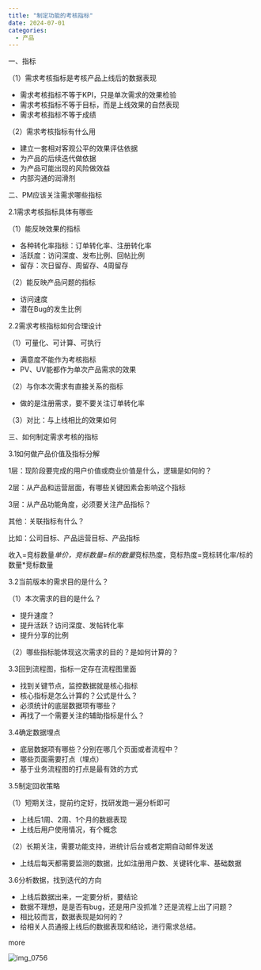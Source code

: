 ```yaml
---
title: "制定功能的考核指标"
date: 2024-07-01
categories:
  - 产品
---
```



一、指标

<!-- more -->

（1）需求考核指标是考核产品上线后的数据表现

- 需求考核指标不等于KPI，只是单次需求的效果检验
- 需求考核指标不等于目标，而是上线效果的自然表现
- 需求考核指标不等于成绩

（2）需求考核指标有什么用

- 建立一套相对客观公平的效果评估依据
- 为产品的后续迭代做依据
- 为产品可能出现的风险做效益
- 内部沟通的润滑剂

二、PM应该关注需求哪些指标

2.1需求考核指标具体有哪些

（1）能反映效果的指标

- 各种转化率指标：订单转化率、注册转化率
- 活跃度：访问深度、发布比例、回帖比例
- 留存：次日留存、周留存、4周留存

（2）能反映产品问题的指标

- 访问速度
- 潜在Bug的发生比例

2.2需求考核指标如何合理设计

（1）可量化、可计算、可执行

- 满意度不能作为考核指标
- PV、UV能都作为单次产品需求的效果

（2）与你本次需求有直接关系的指标

- 做的是注册需求，要不要关注订单转化率

（3）对比：与上线相比的效果如何

三、如何制定需求考核的指标

3.1如何做产品价值及指标分解

1层：现阶段要完成的用户价值或商业价值是什么，逻辑是如何的？

2层：从产品和运营层面，有哪些关键因素会影响这个指标

3层：从产品功能角度，必须要关注产品指标？

其他：关联指标有什么？

比如：公司目标、产品运营目标、产品指标

收入=竞标数量*单价，竞标数量=标的数量*竞标热度，竞标热度=竞标转化率/标的数量*竞标数量

3.2当前版本的需求目的是什么？

（1）本次需求的目的是什么？

- 提升速度？
- 提升活跃？访问深度、发帖转化率
- 提升分享的比例

（2）哪些指标能体现这次需求的目的？是如何计算的？

3.3回到流程图，指标一定存在流程图里面

- 找到关键节点，监控数据就是核心指标
- 核心指标是怎么计算的？公式是什么？
- 必须统计的底层数据项有哪些？
- 再找了一个需要关注的辅助指标是什么？

3.4确定数据埋点

- 底层数据项有哪些？分别在哪几个页面或者流程中？
- 哪些页面需要打点（埋点）
- 基于业务流程图的打点是最有效的方式

3.5制定回收策略

（1）短期关注，提前约定好，找研发跑一遍分析即可

- 上线后1周、2周、1个月的数据表现
- 上线后用户使用情况，有个概念

（2）长期关注，需要功能支持，进统计后台或者定期自动邮件发送

- 上线后每天都需要监测的数据，比如注册用户数、关键转化率、基础数据

3.6分析数据，找到迭代的方向

- 上线后数据出来，一定要分析，要结论
- 数据不理想，是是否有bug，还是用户没抓准？还是流程上出了问题？
- 相比较而言，数据表现是如何的？
- 给相关人员通报上线后的数据表现和结论，进行需求总结。

more

![img_0756](../../../../assets/images/img_0756)